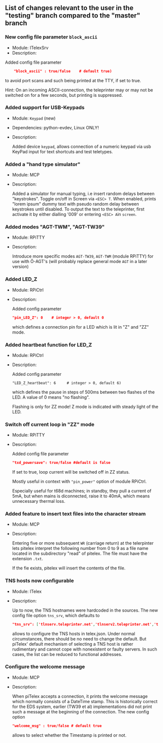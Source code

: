 ## List of changes relevant to the user in the  "testing" branch compared to the "master" branch 

###  New config file parameter `block_ascii`
* Module: ITelexSrv
* Description:

Added config file parameter 
````json
	"block_ascii" : true/false    # default true) 
````
to avoid port scans and such being printed at the TTY, if set to true. 

Hint: On an incoming ASCII-connection, the teleprinter may or may not be switched on for a few seconds, but printing is suppressed.



###  Added support for USB-Keypads
* Module: `Keypad` (new)
* Dependencies: python-evdev, Linux ONLY!
* Description:  

  Added device `keypad`, allows connection of a numeric keypad via usb
  KeyPad input for text shortcuts and test teletypes.


### Added a "hand type simulator"
* Module: MCP
* Description:
 
   Added a simulator for manual typing, i.e insert random delays between "keystrokes".
   Toggle on/off in Screen via `<ESC> T`.
   When enabled, prints "lorem ipsum" dummy text with pseudo random delay between keystrokes until disabled.
   To output the text to the teleprinter, first activate it by either dialling '009' or entering `<ESC> A`in `screen`.

### Added modes "AGT-TWM", "AGT-TW39"

* Module: RPiTTY
* Description:

  Introduce more specific modes `AGT-TW39`, `AGT-TWM` (module RPiTTY) for use with Ö-AGT's (will probably replace general mode `AGT` in a later version)

### Added LED_Z
* Module: RPiCtrl
* Description:

  Added config parameter 
  ```json
  "pin_LED_Z": 0    # integer > 0, default 0 
  ```
  which defines a connection pin for a LED which is lit in "Z" and "ZZ" mode.

### Added heartbeat function for LED_Z
* Module: RPiCtrl
* Description:

  Added config parameter
  ```
  "LED_Z_heartbeat": 6     # integer > 0, default 6)
  ```
  which defines the pause in steps of 500ms between two flashes of the  LED. A value of 0 means "no flashing".

  Flashing is only for ZZ mode! Z mode is indicated with steady light of the LED.

### Switch off current loop in "ZZ" mode
* Module: RPiTTY
* Description:

  Added config file parameter 
  ```json
  "txd_powersave": true/false #default is false
  ```
  If set to true, loop current will be switched off in ZZ status. 
  
  Mostly useful in context with `"pin_power"` option of module RPiCtrl. 
  
  Especially useful for t68d machines; in standby, they pull a current of 5mA, but when mains is diconnected, raise it to 40mA, 
  which means unnecessary thermal loss.
  
### Added feature to insert text files into the character stream
* Module: MCP
* Description:

  Entering five or more subsequent `WR` (carriage return) at the telerpinter lets pitelex 
  interpret the following number from 0 to 9 as a file name located in the subdirectory 
  "read" of pitelex. The file must have the extension `.txt`.
  
  If the fie exists, pitelex will insert the contents of the file.
  

### TNS hosts now configurable
* Module: ITelex
* Description:

  Up to now, the TNS hostnames were hardcoded in the sources.
  The new config file option `tns_srv`, which defaults to

  ```json
  "tns_srv": ['tlnserv.teleprinter.net','tlnserv2.teleprinter.net','tlnserv3.teleprinter.net'],
  ```
  allows to configure the TNS hosts in telex.json. Under normal circumstances, there should be no need to change the default. But 
  piTelex' default mechanism of selecting a TNS host is rather rudimentary and cannot cope with nonexistent or faulty servers. In such cases, the list can be reduced to functional addresses.

### Configure the welcome message
* Module: MCP
* Description:

  When piTelex accepts a connection, it prints the welcome message which normally consists of a DateTime stamp.
  This is historically correct for the EDS system, earlier (TW39 et al) implementations did not print such a message at the beginning of the connection.
  The new config option
  
  ```json
  "welcome_msg" : true/false # default true
  ```
  allows to select whether the Timestamp is printed or not.
  
